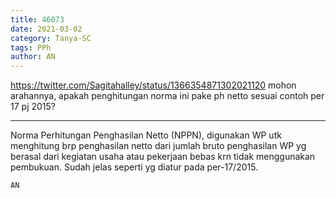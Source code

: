 ```yaml
---
title: 46073
date: 2021-03-02
category: Tanya-SC
tags: PPh
author: AN
---
```


https://twitter.com/Sagitahalley/status/1366354871302021120 mohon arahannya, apakah penghitungan norma ini pake ph netto sesuai contoh per 17 pj 2015?

---

Norma Perhitungan Penghasilan Netto (NPPN), digunakan WP utk menghitung brp penghasilan netto dari jumlah bruto penghasilan WP yg berasal dari kegiatan usaha atau pekerjaan bebas krn tidak menggunakan pembukuan. Sudah jelas seperti yg diatur pada per-17/2015.

`AN`
